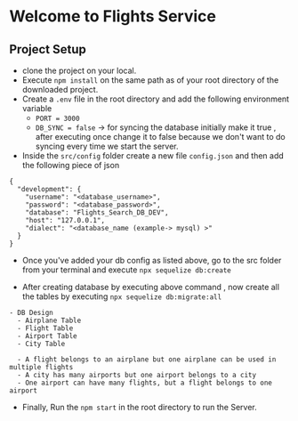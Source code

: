 # Welcome to Flights Service

## Project Setup
- clone the project on your local.
- Execute `npm install` on the same path as of your root directory of the downloaded project.
- Create a `.env` file in the root directory and add the following environment variable
    - `PORT = 3000`
    - `DB_SYNC = false` -> for syncing the database initially make it true , after executing once change it to 
      false because we don't want to do syncing every time we start the server.
- Inside the `src/config` folder create a new file `config.json` and then add the following piece of json

```
{
  "development": {
    "username": "<database_username>",
    "password": "<database_password>",
    "database": "Flights_Search_DB_DEV",
    "host": "127.0.0.1",
    "dialect": "<database_name (example-> mysql) >"
  }
}
```
- Once you've added your db config as listed above, go to the src folder from your terminal and execute `npx sequelize db:create`

- After creating database by executing above command , now create all the tables by executing `npx sequelize db:migrate:all`

```
- DB Design
  - Airplane Table
  - Flight Table
  - Airport Table
  - City Table

  - A flight belongs to an airplane but one airplane can be used in multiple flights
  - A city has many airports but one airport belongs to a city
  - One airport can have many flights, but a flight belongs to one airport
```
- Finally, Run the `npm start` in the root directory to run the Server.
